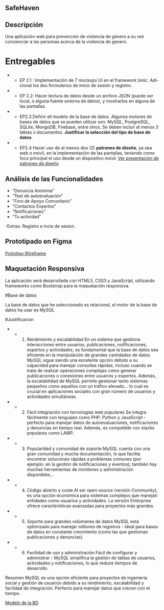 ## SafeHaven
## Descripción

Una aplicación web para prevención de violencia de género a su vez concienciar a
las personas acerca de la violencia de genero. 

# Entregables
- - EP 2.1 :  Implementación de 7 mockups UI en el framework Ionic. Adi-
cional los dos formularios de inicio de sesión y registro.
- - EP 2.2: Hacer lectura de datos desde un archivo JSON (puede ser local, o alguna fuente externa de datos), y mostrarlos en alguna de las pantallas.
- - EP2.3 Definir ell modelo de la base de datos. Algunos motores de bases de datos que se pueden utilizar son: MySQL, PostgreSQL, SQLite, MongoDB, Firebase, entre otros. Se deben incluir al menos 3 tablas o documentos. __Justificar la selección del tipo de base de datos__.
- - EP2.4 Hacer uso de al menos dos (2) __patrones de diseño__, ya sea web o móvil, en la implementación de las pantallas, teniendo como foco principal el uso desde un dispositivo móvil. [Ver presentación de patrones de diseño](EP2/patronesdediseno.pdf)


## Análisis de las Funcionalidades

- “Denuncia Anónima”  
- “Test de autoevaluación”
- "Foro de Apoyo Comunitario"
- "Contactos Expertos"
- "Notificaciones"
- "Tu actividad"

-Extras: Registro e incio de sesion.

## Prototipado en Figma

[Prototipo Wireframe](https://www.figma.com/design/eHXJPaEuQlYqWZK2uedIW9/Safe-haven?node-id=8-295&t=GmgngqGF5UMBCQ7j-1)

## Maquetación Responsiva
La aplicación será desarrollada con HTML5, CSS3 y JavaScript, utilizando frameworks como Bootstrap para la
maquetación responsiva.

#Base de datos

La base de datos que he seleccionado es relacional, el motor de la base de datos ha usar es MySQL 


#Justificacion 
- - 1. Rendimiento y escalabilidad
En un sistema que gestiona interacciones entre usuarios, publicaciones, notificaciones, expertos y actividades, es fundamental que la base de datos sea eficiente en la manipulación de grandes cantidades de datos. MySQL sigue siendo una excelente opción debido a su capacidad para manejar consultas rápidas, incluso cuando se trata de realizar operaciones complejas como generar publicaciones o conexiones entre usuarios y expertos. Además, la escalabilidad de MySQL permite gestionar tanto sistemas pequeños como aquellos con un tráfico elevado... lo cual es crucial en aplicaciones sociales con gran número de usuarios y actividades simultáneas.
- - 2. Fácil integración con tecnologías web populares
Se integra fácilmente con lenguajes como PHP, Python y JavaScript - perfecto para manejar datos de autoevaluaciones, notificaciones y denuncias en tiempo real. Además, es compatible con stacks populares como LAMP.

- - 3. Popularidad y comunidad de soporte
MySQL cuenta con una gran comunidad y mucha documentación, lo que facilita encontrar soluciones rápidas a problemas comunes (por ejemplo: en la gestión de notificaciones y eventos); también hay muchas herramientas de monitoreo y administración disponibles...

- - 4. Código abierto y coste
Al ser open-source (versión Community), es una opción económica para sistemas complejos que manejan entidades como usuarios y actividades. La versión Enterprise ofrece características avanzadas para proyectos más grandes.

- - 5. Soporte para grandes volúmenes de datos
MySQL está optimizado para manejar millones de registros - ideal para bases de datos en constante crecimiento (como las que gestionan publicaciones y denuncias).

- - 6. Facilidad de uso y administración
Fácil de configurar y administrar - MySQL simplifica la gestión de tablas de usuarios, actividades y notificaciones, lo que reduce tiempos de desarrollo.

Resumen
MySQL es una opción eficiente para proyectos de ingeniería social y gestión de usuarios debido a su rendimiento, escalabilidad y facilidad de integración. Perfecto para manejar datos que crecen con el tiempo.

[Modelo de la BD](image_1.png)
